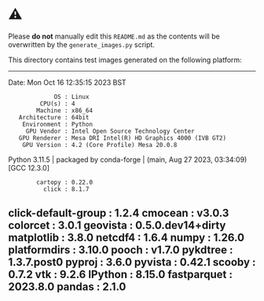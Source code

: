 # ⚠

Please **do not** manually edit this `README.md` as the contents will be overwritten by the `generate_images.py` script.

This directory contains test images generated on the following platform:

----------------------------------------------------------------------------------------
  Date: Mon Oct 16 12:35:15 2023 BST

                 OS : Linux
             CPU(s) : 4
            Machine : x86_64
       Architecture : 64bit
        Environment : Python
         GPU Vendor : Intel Open Source Technology Center
       GPU Renderer : Mesa DRI Intel(R) HD Graphics 4000 (IVB GT2)
        GPU Version : 4.2 (Core Profile) Mesa 20.0.8

  Python 3.11.5 | packaged by conda-forge | (main, Aug 27 2023, 03:34:09) [GCC 12.3.0]

            cartopy : 0.22.0
              click : 8.1.7
click-default-group : 1.2.4
            cmocean : v3.0.3
           colorcet : 3.0.1
           geovista : 0.5.0.dev14+dirty
         matplotlib : 3.8.0
            netcdf4 : 1.6.4
              numpy : 1.26.0
       platformdirs : 3.10.0
              pooch : v1.7.0
           pykdtree : 1.3.7.post0
             pyproj : 3.6.0
            pyvista : 0.42.1
             scooby : 0.7.2
                vtk : 9.2.6
            IPython : 8.15.0
        fastparquet : 2023.8.0
             pandas : 2.1.0
----------------------------------------------------------------------------------------
